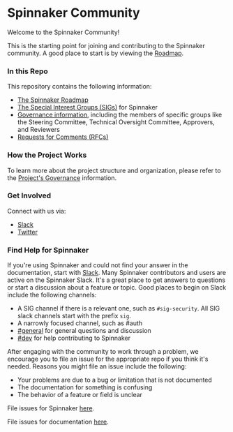 # Spinnaker Community

Welcome to the Spinnaker Community! 

This is the starting point for joining and contributing to the Spinnaker community.
A good place to start is by viewing the [Roadmap](roadmap.md).

### In this Repo

This repository contains the following information:

* [The Spinnaker Roadmap](roadmap.md)
* [The Special Interest Groups (SIGs)](sig-index.md) for Spinnaker
* [Governance information](governance.md), including the members of specific groups like the Steering Committee, Technical Oversight Committee, Approvers, and Reviewers 
* [Requests for Comments (RFCs)](rfc)

### How the Project Works

To learn more about the project structure and organization, please refer to the [Project's Governance](governance.md) information.

### Get Involved

Connect with us via:

* [Slack](https://spinnakerteam.slack.com/)
* [Twitter](https://twitter.com/spinnakerio)

### Find Help for Spinnaker

If you're using Spinnaker and could not find your answer in the documentation, start with [Slack](https://spinnakerteam.slack.com/). Many Spinnaker contributors and users are active on the Spinnaker Slack. It's a great place to get answers to questions or start a discussion about a feature or topic. Good places to begin on Slack include the following channels: 

* A SIG channel if there is a relevant one, such as `#sig-security`. All SIG slack channels start with the prefix `sig`.
* A narrowly focused channel, such as #auth
* [#general](https://spinnakerteam.slack.com/archives/C091CCWRJ) for general questions and discussion 
* [#dev](https://spinnakerteam.slack.com/archives/C0DPVDMQE) for help contributing to Spinnaker

After engaging with the community to work through a problem, we encourage you to file an issue for the appropriate repo if you think it's needed. Reasons you might file an issue include the following: 

* Your problems are due to a bug or limitation that is not documented
* The documentation for something is confusing
* The behavior of a feature or field is unclear

File issues for Spinnaker [here](https://github.com/spinnaker/spinnaker/issues).

File issues for documentation [here](https://github.com/spinnaker/spinnaker.github.io/issues/).


